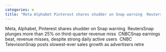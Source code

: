 ```yaml
---
categories: e
title: "Meta Alphabet Pinterest shares shudder on Snap warning  Reuters"
---
```

Meta, Alphabet, Pinterest shares shudder on Snap warning&nbsp;&nbsp;ReutersSnap plunges more than 25% on third-quarter revenue miss&nbsp;&nbsp;CNBCSnap earnings beat, revenue misses, despite strong daily active users&nbsp;&nbsp;CNBC TelevisionSnap posts slowest-ever sales growth as advertisers retre